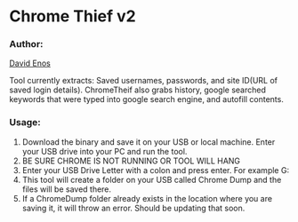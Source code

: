 # Chrome Thief v2

### Author:
[David Enos](https://github.com/bluedangerforyou/python-Windows-Chrome-Forensics)

Tool currently extracts: Saved usernames, passwords, and site ID(URL of saved login details). ChromeTheif also grabs history, google searched keywords that were typed into google search engine, and autofill contents.

### Usage:

1. Download the binary and save it on your USB or local machine. Enter your USB drive into your PC and run the tool.
2. BE SURE CHROME IS NOT RUNNING OR TOOL WILL HANG 
3. Enter your USB Drive Letter with a colon and press enter. For example G:
4. This tool will create a folder on your USB called Chrome Dump and the files will be saved there.
5. If a ChromeDump folder already exists in the location where you are saving it, it will throw an error. Should be updating that soon.



